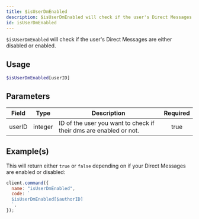 ```yaml
---
title: $isUserDmEnabled
description: $isUserDmEnabled will check if the user's Direct Messages are either disabled or enabled.
id: isUserDmEnabled
---
```


`$isUserDmEnabled` will check if the user's Direct Messages are either disabled or enabled.

## Usage

```php
$isUserDmEnabled[userID]
```

## Parameters

| Field  | Type    | Description                                                       | Required |
| ------ | ------- | ----------------------------------------------------------------- | :------: |
| userID | integer | ID of the user you want to check if their dms are enabled or not. |   true   |

## Example(s)

This will return either `true` or `false` depending on if your Direct Messages are enabled or disabled:

```javascript
client.command({
  name: "isUserDmEnabled",
  code: `
  $isUserDmEnabled[$authorID]
  `,
});
```
